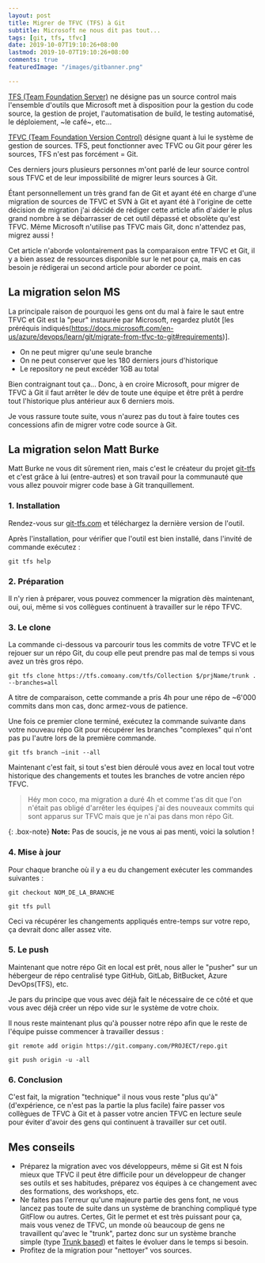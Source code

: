 ```yaml
---
layout: post
title: Migrer de TFVC (TFS) à Git
subtitle: Microsoft ne nous dit pas tout...
tags: [git, tfs, tfvc]
date: 2019-10-07T19:10:26+08:00
lastmod: 2019-10-07T19:10:26+08:00
comments: true
featuredImage: "/images/gitbanner.png"

---
```

[TFS (Team Foundation Server)](https://en.wikipedia.org/wiki/Team_Foundation_Server) ne désigne pas un source control mais l'ensemble d'outils que Microsoft met à disposition pour la gestion du code source, la gestion de projet, l'automatisation de build, le testing automatisé, le déploiement, ~le café~, etc...

[TFVC (Team Foundation Version Control)](https://docs.microsoft.com/en-us/azure/devops/repos/tfvc/overview?view=azure-devops) désigne quant à lui le système de gestion de sources. TFS, peut fonctionner avec TFVC ou Git pour gérer les sources, TFS n'est pas forcément = Git.

Ces derniers jours plusieurs personnes m'ont parlé de leur source control sous TFVC et de leur impossibilité de migrer leurs sources à Git.

Étant personnellement un très grand fan de Git et ayant été en charge d'une migration de sources de TFVC et SVN à Git et ayant été à l'origine de cette décision de migration j'ai décidé de rédiger cette article afin d'aider le plus grand nombre à se débarrasser de cet outil dépassé et obsolète qu'est TFVC. Même Microsoft n'utilise pas TFVC mais Git, donc n'attendez pas, migrez aussi !

Cet article n'aborde volontairement pas la comparaison entre TFVC et Git, il y a bien assez de ressources disponible sur le net pour ça, mais en cas besoin je rédigerai un second article pour aborder ce point.

## La migration selon MS
La principale raison de pourquoi les gens ont du mal à faire le saut entre TFVC et Git est la "peur" instaurée par Microsoft, regardez plutôt [les préréquis indiqués(https://docs.microsoft.com/en-us/azure/devops/learn/git/migrate-from-tfvc-to-git#requirements)].

 - On ne peut migrer qu'une seule branche
 - On ne peut conserver que les 180 derniers jours d'historique
 - Le repository ne peut excéder 1GB au total

Bien contraignant tout ça... Donc, à en croire Microsoft, pour migrer de TFVC à Git il faut arrêter le dév de toute une équipe et être prêt à perdre tout l'historique plus antérieur aux 6 derniers mois.

Je vous rassure toute suite, vous n'aurez pas du tout à faire toutes ces concessions afin de migrer votre code source à Git.

## La migration selon Matt Burke
Matt Burke ne vous dit sûrement rien, mais c'est le créateur du projet [git-tfs](https://github.com/git-tfs/git-tfs) et c'est grâce à lui (entre-autres) et son travail pour la communauté que vous allez pouvoir migrer code base à Git tranquillement.

### 1. Installation
Rendez-vous sur [git-tfs.com](https://git-tfs.com/) et téléchargez la dernière version de l'outil.

Après l'installation, pour vérifier que l'outil est bien installé, dans l'invité de commande exécutez : 

```
git tfs help
```

### 2. Préparation
Il n'y rien à préparer, vous pouvez commencer la migration dès maintenant, oui, oui, même si vos collègues continuent à travailler sur le répo TFVC.

### 3. Le clone
La commande ci-dessous va parcourir tous les commits de votre TFVC et le rejouer sur un répo Git, du coup elle peut prendre pas mal de temps si vous avez un très gros répo.

```
git tfs clone https://tfs.comoany.com/tfs/Collection $/prjName/trunk . --branches=all
```

A titre de comparaison, cette commande a pris 4h pour une répo de ~6'000 commits dans mon cas, donc armez-vous de patience.

Une fois ce premier clone terminé, exécutez la commande suivante dans votre nouveau répo Git pour récupérer les branches "complexes" qui n'ont pas pu l'autre lors de la première commande.

```
git tfs branch –init --all
```

Maintenant c'est fait, si tout s'est bien déroulé vous avez en local tout votre historique des changements et toutes les branches de votre ancien répo TFVC.

> Héy mon coco, ma migration a duré 4h et comme t'as dit que l'on n'était pas obligé d'arrêter les équipes j'ai des nouveaux commits qui sont apparus sur TFVC mais que je n'ai pas dans mon répo Git.

{: .box-note}
**Note:** Pas de soucis, je ne vous ai pas menti, voici la solution !

### 4. Mise à jour
Pour chaque branche où il y a eu du changement exécuter les commandes suivantes : 

```
git checkout NOM_DE_LA_BRANCHE
```

```
git tfs pull
```

Ceci va récupérer les changements appliqués entre-temps sur votre repo, ça devrait donc aller assez vite.

### 5. Le push
Maintenant que notre répo Git en local est prêt, nous aller le "pusher" sur un hébergeur de répo centralisé type GitHub, GitLab, BitBucket, Azure DevOps(TFS), etc.

Je pars du principe que vous avec déjà fait le nécessaire de ce côté et que vous avec déjà créer un répo vide sur le système de votre choix.

Il nous reste maintenant plus qu'à pousser notre répo afin que le reste de l'équipe puisse commencer à travailler dessus : 

```
git remote add origin https://git.company.com/PROJECT/repo.git
```

```
git push origin -u -all
```

### 6. Conclusion
C'est fait, la migration "technique" il nous vous reste "plus qu'à" (d'expérience, ce n'est pas la partie la plus facile) faire passer vos collègues de TFVC à Git et à passer votre ancien TFVC en lecture seule pour éviter d'avoir des gens qui continuent à travailler sur cet outil.

## Mes conseils
 - Préparez la migration avec vos développeurs, même si Git est N fois mieux que TFVC il peut être difficile pour un développeur de changer ses outils et ses habitudes, préparez vos équipes à ce changement avec des formations, des workshops, etc.
 - Ne faites pas l'erreur qu'une majeure partie des gens font, ne vous lancez pas toute de suite dans un système de branching compliqué type GitFlow ou autres. Certes, Git le permet et est très puissant pour ça, mais vous venez de TFVC, un monde où beaucoup de gens ne travaillent qu'avec le "trunk", partez donc sur un système branche simple (type [Trunk based](https://devblogs.microsoft.com/devops/release-flow-how-we-do-branching-on-the-vsts-team/)) et faites le évoluer dans le temps si besoin.
 - Profitez de la migration pour "nettoyer" vos sources.